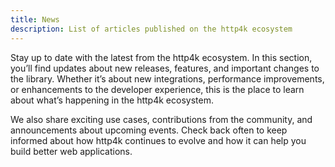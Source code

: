 ```yaml
---
title: News
description: List of articles published on the http4k ecosystem
---
```


Stay up to date with the latest from the http4k ecosystem. In this section, you’ll find updates about new releases,
features, and important changes to the library. Whether it’s about new integrations, performance improvements, or
enhancements to the developer experience, this is the place to learn about what’s happening in the http4k ecosystem.

We also share exciting use cases, contributions from the community, and announcements about upcoming events. Check back
often to keep informed about how http4k continues to evolve and how it can help you build better web applications.
